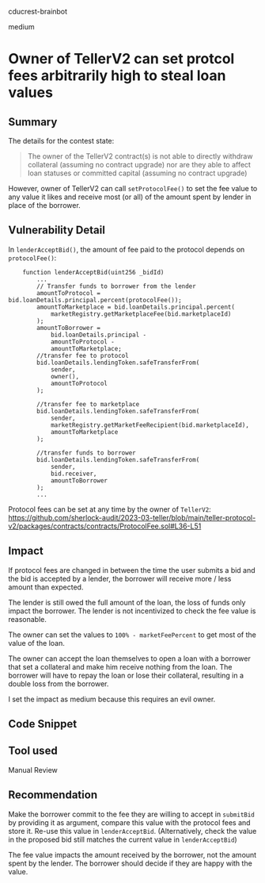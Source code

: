 cducrest-brainbot

medium

# Owner of TellerV2 can set protcol fees arbitrarily high to steal loan values

## Summary

The details for the contest state:

> The owner of the TellerV2 contract(s) is not able to directly withdraw collateral (assuming no contract upgrade) nor are they able to affect loan statuses or committed capital (assuming no contract upgrade)

However, owner of TellerV2 can call `setProtocolFee()` to set the fee value to any value it likes and receive most (or all) of the amount spent by lender in place of the borrower.

## Vulnerability Detail

In `lenderAcceptBid()`, the amount of fee paid to the protocol depends on `protocolFee()`:

```solidity
    function lenderAcceptBid(uint256 _bidId)
        ...
        // Transfer funds to borrower from the lender
        amountToProtocol = bid.loanDetails.principal.percent(protocolFee());
        amountToMarketplace = bid.loanDetails.principal.percent(
            marketRegistry.getMarketplaceFee(bid.marketplaceId)
        );
        amountToBorrower =
            bid.loanDetails.principal -
            amountToProtocol -
            amountToMarketplace;
        //transfer fee to protocol
        bid.loanDetails.lendingToken.safeTransferFrom(
            sender,
            owner(),
            amountToProtocol
        );

        //transfer fee to marketplace
        bid.loanDetails.lendingToken.safeTransferFrom(
            sender,
            marketRegistry.getMarketFeeRecipient(bid.marketplaceId),
            amountToMarketplace
        );

        //transfer funds to borrower
        bid.loanDetails.lendingToken.safeTransferFrom(
            sender,
            bid.receiver,
            amountToBorrower
        );
        ...
```

Protocol fees can be set at any time by the owner of `TellerV2`:
https://github.com/sherlock-audit/2023-03-teller/blob/main/teller-protocol-v2/packages/contracts/contracts/ProtocolFee.sol#L36-L51

## Impact

If protocol fees are changed in between the time the user submits a bid and the bid is accepted by a lender, the borrower will receive more / less amount than expected.

The lender is still owed the full amount of the loan, the loss of funds only impact the borrower. The lender is not incentivized to check the fee value is reasonable.

The owner can set the values to `100% - marketFeePercent` to get most of the value of the loan.

The owner can accept the loan themselves to open a loan with a borrower that set a collateral and make him receive nothing from the loan. The borrower will have to repay the loan or lose their collateral, resulting in a double loss from the borrower.

I set the impact as medium because this requires an evil owner.

## Code Snippet

## Tool used

Manual Review

## Recommendation

Make the borrower commit to the fee they are willing to accept in `submitBid` by providing it as argument, compare this value with the protocol fees and store it. Re-use this value in `lenderAcceptBid`. (Alternatively, check the value in the proposed bid still matches the current value in `lenderAcceptBid`)

The fee value impacts the amount received by the borrower, not the amount spent by the lender. The borrower should decide if they are happy with the value.
